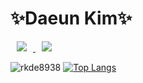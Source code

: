 # ✨Daeun Kim✨

<a href="https://www.instagram.com/rkde8938/">
    <img src="http://img.shields.io/badge/Instagram-282a36?style=for-the-badge&logo=Instagram&link=https://www.instagram.com/rkde8938/" style="height : auto; margin-left : 10px; margin-right : 10px;"/>
</a>
<a href="https://velog.io/@rkde8938">
    <img 
        src="http://img.shields.io/badge/Velog-282a36?style=for-the-badge&logo=Vector Logo Zone&link=https://velog.io/@rkde8938"
        style="height : auto; margin-left : 10px; margin-right : 10px;"/>
</a>

![rkde8938](https://github-readme-stats.vercel.app/api?username=rkde8938&show_icons=true&theme=dracula)
[![Top Langs](https://github-readme-stats.vercel.app/api/top-langs/?username=rkde8938&layout=compact&theme=dracula&langs_count=5)](https://github.com/anuraghazra/github-readme-stats)

<!--
**rkde8938/rkde8938** is a ✨ _special_ ✨ repository because its `README.md` (this file) appears on your GitHub profile.

Here are some ideas to get you started:

- 🔭 I’m currently working on ...
- 🌱 I’m currently learning ...
- 👯 I’m looking to collaborate on ...
- 🤔 I’m looking for help with ...
- 💬 Ask me about ...
- 📫 How to reach me: ...
- 😄 Pronouns: ...
- ⚡ Fun fact: ...
-->
